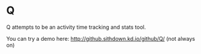 Q
=

Q attempts to be an activity time tracking and stats tool.

You can try a demo here: http://github.sithdown.kd.io/github/Q/ (not always on)

